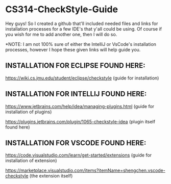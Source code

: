 # CS314-CheckStyle-Guide

Hey guys! So I created a github that'll included needed files and links for installation processes for a few IDE's that y'all could be using.
Of course if you wish for me to add another one, then I will do so. 

*NOTE: I am not 100% sure of either the IntelliJ or VsCode's installation processes, however I hope these given links will help guide you.

## INSTALLATION FOR ECLIPSE FOUND HERE:
https://wiki.cs.jmu.edu/student/eclipse/checkstyle (guide for installation)

## INSTALLATION FOR INTELLIJ FOUND HERE:
https://www.jetbrains.com/help/idea/managing-plugins.html (guide for installation of plugins)

https://plugins.jetbrains.com/plugin/1065-checkstyle-idea (plugin itself found here)

## INSTALLATION FOR VSCODE FOUND HERE:
https://code.visualstudio.com/learn/get-started/extensions (guide for installation of extension)

https://marketplace.visualstudio.com/items?itemName=shengchen.vscode-checkstyle (the extension itself)


